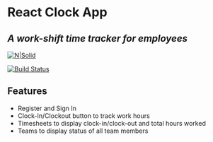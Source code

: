 # React Clock App

## _A work-shift time tracker for employees_

[![N|Solid](https://cdn-media-1.freecodecamp.org/images/YPGVGgxYKzPpRZzTZIgfWgTvQ4T0E8zaLpkZ)](https://nodesource.com/products/nsolid)

[![Build Status](https://travis-ci.org/joemccann/dillinger.svg?branch=master)](https://travis-ci.org/joemccann/dillinger)

## Features

- Register and Sign In
- Clock-In/Clockout button to track work hours
- Timesheets to display clock-in/clock-out and total hours worked
- Teams to display status of all team members
